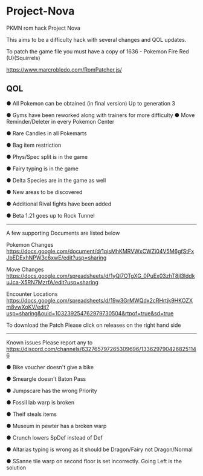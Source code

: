 # Project-Nova
PKMN rom hack Project Nova


This aims to be a difficulty hack with several changes and QOL updates. 

To patch the game file you must have a copy of 1636 - Pokemon Fire Red (U)(Squirrels)

https://www.marcrobledo.com/RomPatcher.js/

QOL
------------------------------------------------------------------------------------------------------------------------------------
●  All Pokemon can be obtained (in final version) Up to generation 3

●  Gyms have been reworked along with trainers for more difficulty
● Move Reminder/Deleter in every Pokemon Center

● Rare Candies in all Pokemarts

●  Bag item restriction

●  Phys/Spec split is in the game

●  Fairy typing is in the game

●  Delta Species are in the game as well

● New areas to be discovered

●  Additional Rival fights have been added

● Beta 1.21 goes up to Rock Tunnel


------------------------------------------------------------------------------------------------------------------------------------
A few supporting Documents are listed below


Pokemon Changes
https://docs.google.com/document/d/1qisMhKMRVWxCWZi04V5M6gfStFxJbEDExhNPW3c6xwE/edit?usp=sharing

Move Changes
https://docs.google.com/spreadsheets/d/1yQl7OTgXG_0PuEx03zhT8jl3lddkuJca-X5RN7MzrfA/edit?usp=sharing

Encounter Locations
https://docs.google.com/spreadsheets/d/19w3GrMWQdx2cRHrtjk9HKOZXm8vwXoKV/edit?usp=sharing&ouid=103239254762979730504&rtpof=true&sd=true 


To download the Patch Please click on releases on the right hand side


------------------------------------------------------------------------------------------------------------------------------------
Known issues Please report any to https://discord.com/channels/632765797265309696/1336297904268251146

● Bike voucher doesn't give a bike

● Smeargle doesn't Baton Pass

● Jumpscare has the wrong Priority

● Fossil lab warp is broken

● Theif steals items 

● Museum in pewter has a broken warp

● Crunch lowers SpDef instead of Def

● Altarias typing is wrong as it should be Dragon/Fairy not Dragon/Normal

● SSanne tile warp on second floor is set incorrectly. Going Left is the solution

